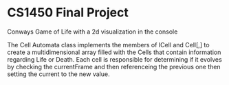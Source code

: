 # CS1450 Final Project
 Conways Game of Life with a 2d visualization in the console

The Cell Automata class implements the members of ICell and Cell[,] to create a multidimensional array filled with the Cells that contain information regarding Life or Death.
Each cell is responsible for determining if it evolves by checking the currentFrame and then referenceing the previous one then setting the current to the new value.
